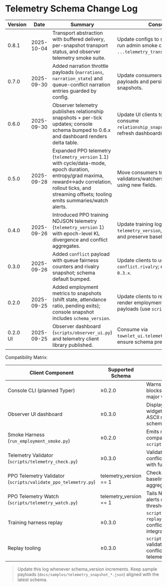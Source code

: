 # Telemetry Schema Change Log

| Version | Date | Summary | Consumer Actions |
| --- | --- | --- | --- |
| 0.8.1 | 2025-10-04 | Transport abstraction with buffered delivery, per-snapshot transport status, and observer telemetry smoke suite. | Update configs to set `telemetry.transport`, run admin smoke command (`pytest ...telemetry_transport.py`). |
| 0.7.0 | 2025-09-30 | Added narration throttle payloads (`narrations`, `narration_state`) and queue-conflict narration entries guarded by config. | Update consumers to read optional narration payloads and persist narration state in snapshots. |
| 0.6.0 | 2025-09-30 | Observer telemetry publishes relationship snapshots + per-tick updates; console schema bumped to 0.6.x and dashboard renders delta table. | Update UI clients to schema prefix 0.6, consume `relationship_snapshot`/`relationship_updates`, refresh dashboards and docs. |
| 0.5.0 | 2025-09-28 | Expanded PPO telemetry (`telemetry_version` 1.1) with cycle/data-mode, epoch duration, entropy/grad maxima, reward↔adv correlation, rollout ticks, and streaming offsets; tooling emits summaries/watch alerts. | Move consumers to v1.1 schema; update validators/watchers; regenerate dashboards using new fields. |
| 0.4.0 | 2025-09-26 | Introduced PPO training NDJSON telemetry (`telemetry_version` 1) with epoch-level KL divergence and conflict aggregates. | Update training log consumers to read `telemetry_version`, handle `kl_divergence`, and preserve baseline/conflict fields. |
| 0.3.0 | 2025-09-26 | Added `conflict` payload with queue fairness counters and rivalry snapshot; schema default bumped. | Update clients to use `conflict.queues` and `conflict.rivalry`; ensure schema prefix `0.3.x`. |
| 0.2.0 | 2025-09-25 | Added employment metrics to snapshots (shift state, attendance ratio, pending exits); console snapshot includes `schema_version`. | Update clients to respect `schema_version`, render employment KPIs, and validate payloads (use `scripts/telemetry_check.py`). |
| 0.2.0 UI | 2025-09-25 | Observer dashboard (`scripts/observer_ui.py`) and telemetry client library published. | Consume via `townlet_ui.telemetry.TelemetryClient`; ensure schema prefix `0.2.x`. |

Compatibility Matrix:

| Client Component | Supported Schema | Notes |
| --- | --- | --- |
| Console CLI (planned Typer) | ≥0.2.0 | Warns on newer schemas; blocks on unsupported major versions. |
| Observer UI dashboard | ≥0.3.0 | Displays employment widgets, conflict panel, ASCII map; warns on newer schemas. |
| Smoke Harness (`run_employment_smoke.py`) | ≥0.2.0 | Emits metrics payload compatible with `scripts/telemetry_check.py`. |
| Telemetry Validator (`scripts/telemetry_check.py`) | ≥0.3.0 | Validates employment and conflict payloads; extend with future schema entries. |
| PPO Telemetry Validator (`scripts/validate_ppo_telemetry.py`) | telemetry_version == 1 | Checks NDJSON schema, baseline drift, and conflict aggregates. |
| PPO Telemetry Watch (`scripts/telemetry_watch.py`) | telemetry_version == 1 | Tails NDJSON logs and alerts on KL/loss/gradient thresholds. |
| Training harness replay | ≥0.3.0 | `scripts/run_training.py --replay-manifest` verifies conflict batches before PPO integration. |
| Replay tooling | ≥0.3.0 | `scripts/run_replay.py` validates observation conflict features and telemetry samples. |

> Update this log whenever schema_version increments. Keep sample payloads (`docs/samples/telemetry_snapshot_*.json`) aligned with the latest schema.
